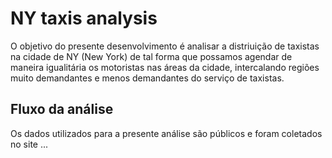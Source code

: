 # NY taxis analysis

O objetivo do presente desenvolvimento é analisar a distriuição de taxistas na cidade de NY (New York) de tal forma que possamos agendar de maneira igualitária os motoristas nas áreas da cidade, intercalando regiões muito demandantes e menos demandantes do serviço de taxistas.

## Fluxo da análise

Os dados utilizados para a presente análise são públicos e foram coletados no site ...

